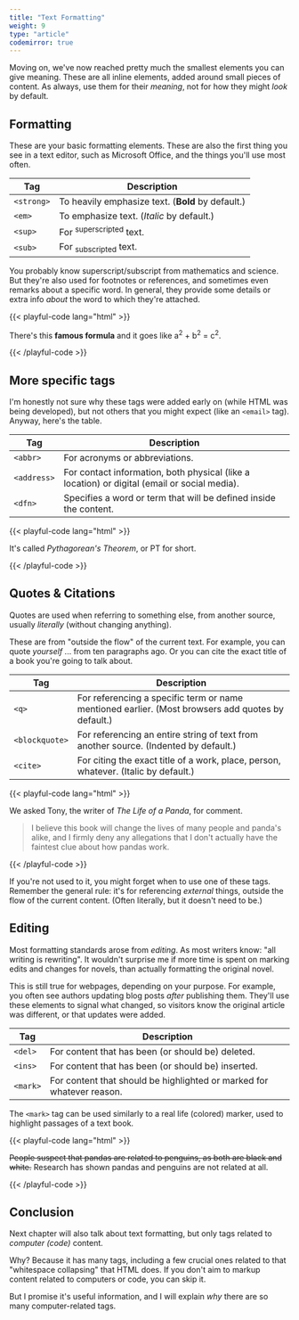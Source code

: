 ```yaml
---
title: "Text Formatting"
weight: 9
type: "article"
codemirror: true
---
```


Moving on, we've now reached pretty much the smallest elements you can give meaning. These are all inline elements, added around small pieces of content. As always, use them for their _meaning_, not for how they might _look_ by default.

## Formatting

These are your basic formatting elements. These are also the first thing you see in a text editor, such as Microsoft Office, and the things you'll use most often.

Tag | Description |
--- | ----------- |
`<strong>` | To heavily emphasize text. (**Bold** by default.) |
`<em>` | To emphasize text. (_Italic_ by default.) |
`<sup>` | For <sup>superscripted</sup> text. |
`<sub>` | For <sub>subscripted</sub> text. |

You probably know superscript/subscript from mathematics and science. But they're also used for footnotes or references, and sometimes even remarks about a specific word. In general, they provide some details or extra info _about_ the word to which they're attached.

{{< playful-code lang="html" >}}
<p>
    There's this <strong>famous formula</strong> and it goes like a<sup>2</sup> + b<sup>2</sup> = c<sup>2</sup>.
</p>
{{< /playful-code >}}

## More specific tags

I'm honestly not sure why these tags were added early on (while HTML was being developed), but not others that you might expect (like an `<email>` tag). Anyway, here's the table.

Tag | Description |
--- | ----------- |
`<abbr>` | For acronyms or abbreviations. |
`<address>` | For contact information, both physical (like a location) or digital (email or social media). |
`<dfn>` | Specifies a word or term that will be defined inside the content. |

{{< playful-code lang="html" >}}
<p>
    It's called <dfn>Pythagorean's Theorem</dfn>, or <abbr>PT</abbr> for short.
</p>
{{< /playful-code >}}

## Quotes & Citations

Quotes are used when referring to something else, from another source, usually _literally_ (without changing anything). 

These are from "outside the flow" of the current text. For example, you can quote _yourself_ ... from ten paragraphs ago. Or you can cite the exact title of a book you're going to talk about.

Tag | Description |
--- | ----------- |
`<q>` | For referencing a specific term or name mentioned earlier. (Most browsers add quotes by default.) |
`<blockquote>` | For referencing an entire string of text from another source. (Indented by default.) |
`<cite>` | For citing the exact title of a work, place, person, whatever. (Italic by default.) |

{{< playful-code lang="html" >}}
<p>We asked Tony, the writer of <cite>The Life of a Panda</cite>, for comment.</p>
<blockquote>I believe this book will change the lives of many people and panda's alike, and I firmly deny any allegations that I don't actually have the faintest clue about how pandas work.</blockquote>
{{< /playful-code >}}

If you're not used to it, you might forget when to use one of these tags. Remember the general rule: it's for referencing _external_ things, outside the flow of the current content. (Often literally, but it doesn't need to be.)

## Editing

Most formatting standards arose from _editing_. As most writers know: "all writing is rewriting". It wouldn't surprise me if more time is spent on marking edits and changes for novels, than actually formatting the original novel.

This is still true for webpages, depending on your purpose. For example, you often see authors updating blog posts _after_ publishing them. They'll use these elements to signal what changed, so visitors know the original article was different, or that updates were added.

Tag | Description |
--- | ----------- |
`<del>` | For content that has been (or should be) deleted. |
`<ins>` | For content that has been (or should be) inserted. |
`<mark>` | For content that should be highlighted or marked for whatever reason. |

The `<mark>` tag can be used similarly to a real life (colored) marker, used to highlight passages of a text book.

{{< playful-code lang="html" >}}
<p><del>People suspect that pandas are related to penguins, as both are black and white.</del> Research has shown pandas and penguins are not related at all.</p>
{{< /playful-code >}}

## Conclusion

Next chapter will also talk about text formatting, but only tags related to _computer (code)_ content.

Why? Because it has many tags, including a few crucial ones related to that "whitespace collapsing" that HTML does. If you don't aim to markup content related to computers or code, you can skip it.

But I promise it's useful information, and I will explain _why_ there are so many computer-related tags.